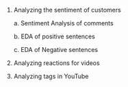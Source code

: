 1. Analyzing the sentiment of customers

	a. Sentiment Analysis of comments
	
	b. EDA of positive sentences
	
	c. EDA of Negative sentences

2. Analyzing reactions for videos

3. Analyzing tags in YouTube
